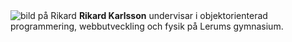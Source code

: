 <img class='t-right' src='img/me/rikard.png' alt="bild på Rikard" />
<strong>Rikard Karlsson</strong> undervisar i objektorienterad programmering,
webbutveckling och fysik på Lerums gymnasium.
